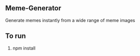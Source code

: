 
## Meme-Generator

Generate memes instantly from a wide range of meme images

## To run
1. npm install
